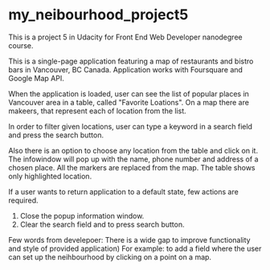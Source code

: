 # my_neibourhood_project5
This is a project 5 in Udacity for Front End Web Developer nanodegree course.

This is a single-page application featuring a map of restaurants and bistro bars in Vancouver, BC Canada. 
Application works with Foursquare and Google Map API.

When the application is loaded, user can see the list of popular places in Vancouver area in a table, called "Favorite Loations".
On a map there are makeers, that represent each of location from the list.

In order to filter given locations, user can type a keyword in a search field and press the search button.

Also there is an option to choose any location from the table and click on it. The infowindow will pop up with the name, phone number and address of a chosen place. All the markers are replaced from the map. The table shows only highlighted location.

If a user wants to return application to a default state, few actions are required.
1. Close the popup information window.
2. Clear the search field and to press search button.

Few words from develepoer:
There is a wide gap to improve functionality and style of provided application) 
For example: to add a field where the user can set up the neihbourhood by clicking on a point on a map.
